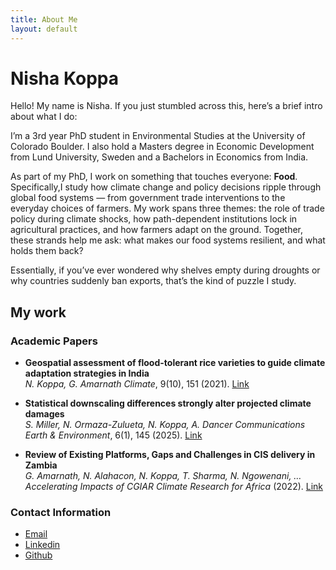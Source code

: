 ```yaml
---
title: About Me
layout: default
---
```


<link rel="stylesheet" href="/assets/css/custom.css?v=3">


# Nisha Koppa

Hello! My name is Nisha. If you just stumbled across this, here’s a brief intro about what I do:

I’m a 3rd year PhD student in Environmental Studies at the University of Colorado Boulder. I also hold a Masters degree in Economic Development from Lund University, Sweden and a Bachelors in Economics from India. 

As part of my PhD, I work on something that touches everyone: **Food**. Specifically,I study how climate change and policy decisions ripple through global food systems — from government trade interventions to the everyday choices of farmers. My work spans three themes: the role of trade policy during climate shocks, how path-dependent institutions lock in agricultural practices, and how farmers adapt on the ground. Together, these strands help me ask: what makes our food systems resilient, and what holds them back? 

Essentially, if you’ve ever wondered why shelves empty during droughts or why countries suddenly ban exports, that’s the kind of puzzle I study. 

## My work

### Academic Papers

- **Geospatial assessment of flood-tolerant rice varieties to guide climate adaptation strategies in India**  
  *N. Koppa, G. Amarnath* *Climate*, 9(10), 151 (2021). [Link](https://doi.org/10.3390/cli9100151)  

- **Statistical downscaling differences strongly alter projected climate damages**  
  *S. Miller, N. Ormaza-Zulueta, N. Koppa, A. Dancer*  *Communications Earth & Environment*, 6(1), 145 (2025). [Link](https://doi.org/10.1038/s43247-025-01145-7)  

- **Review of Existing Platforms, Gaps and Challenges in CIS delivery in Zambia**  
  *G. Amarnath, N. Alahacon, N. Koppa, T. Sharma, N. Ngowenani, …*  *Accelerating Impacts of CGIAR Climate Research for Africa* (2022). [Link](https://www.climate.cgiar.org/)  

### Contact Information
- [Email](mailto:nisha.koppa@colorado.edu)
- [Linkedin](https://www.linkedin.com/in/nisha-koppa-44a642120/)
- [Github](https://github.com/nkoppa) 

